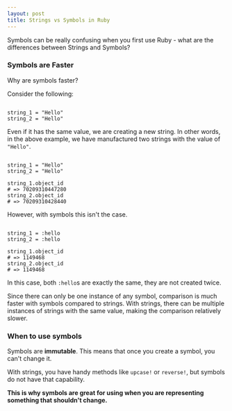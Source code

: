 ```yaml
---
layout: post
title: Strings vs Symbols in Ruby
---
```


<p>
  Symbols can be really confusing when you first use Ruby - what are the differences between Strings and Symbols?
</p>

<h3>Symbols are Faster</h3>

<p>
  Why are symbols faster?
</p>

<p>
  Consider the following:
</p>

<pre><code class="ruby">
string_1 = "Hello"
string_2 = "Hello"
</code></pre>

<p>
  Even if it has the same value, we are creating a new string. In other words, in the above example, we have manufactured two strings with the value of <code>"Hello"</code>.
</p>

<pre><code class="ruby">
string_1 = "Hello"
string_2 = "Hello"

string_1.object_id
# => 70209310447280
string_2.object_id
# => 70209310428440
</code></pre>

<p>
  However, with symbols this isn't the case.
</p>

<pre><code class="ruby">
string_1 = :hello
string_2 = :hello

string_1.object_id
# => 1149468
string_2.object_id
# => 1149468
</code></pre>

<p>
  In this case, both <code>:hello</code>s are exactly the same, they are not created twice.
</p>

<p>
  Since there can only be one instance of any symbol, comparison is much faster with symbols compared to strings. With strings, there can be multiple instances of strings with the same value, making the comparison relatively slower.
</p>

<h3>When to use symbols</h3>

<p> 
  Symbols are <strong>immutable</strong>. This means that once you create a symbol, you can't change it.
</p>

<p>
  With strings, you have handy methods like <code>upcase!</code> or <code>reverse!</code>, but symbols do not have that capability.
</p>

<p>
  <strong>This is why symbols are great for using when you are representing something that shouldn't change.</strong>
</p>





















